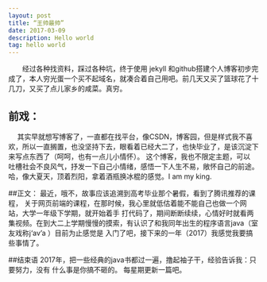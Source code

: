 ```yaml
---
layout: post
title: “王帅最帅”
date: 2017-03-09 
description: Hello world
tag: hello world
---   
```


　　经过各种找资料，踩过各种坑，终于使用 jekyll 和github搭建个人博客初步完成了，本人穷光蛋一个买不起域名，就凑合着自己用吧。前几天又买了篮球花了十几刀，又买了点儿家乡的咸菜。真穷。  

  

## 前戏：
　 其实早就想写博客了，一直都在找平台，像CSDN，博客园，但是样式我不喜欢，所以一直搁置，也没坚持下去，眼看着已经大二了，也快毕业了，是该沉淀下来写点东西了（呵呵，也有一点儿小情怀）。
这个博客，我也不限定主题，可以 吐槽社会不良风气，抒发一下自己小情绪，感悟一下人生不易，敞怀自己的前途。哈，像大夏天，顶着烈阳，拿着酒瓶换冰棍的感觉。I am my king.



##正文：
最近，哦不，故事应该追溯到高考毕业那个暑假，看到了腾讯推荐的课程，
关于网页前端的课程，在那时候，我心里就低估着能不能自己也做一个网站，大学一年级下学期，就开始着手
打代码了，期间断断续续，心情好时就看两集视频。在到大二上学期慢慢的摸索，有认识了和我同年出生的程序语言java（室友戏称j‘av’a ）目前为止感觉是
入门了吧，接下来的一年（2017）我感觉我要搞些事情了。
       

        
##结束语
	2017年，把一些经典的java书都过一遍，撸起袖子干，经验告诉我：只要努力，没有
	什么事是你搞不砸的。
每星期更新一篇吧。
